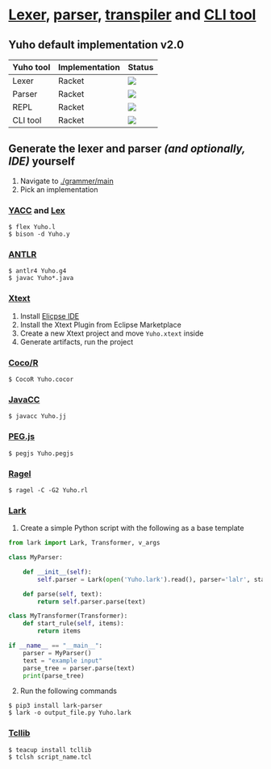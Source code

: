 # [Lexer](./lexer), [parser](./parser), [transpiler](./transpiler) and [CLI tool](./cli)

## Yuho default implementation v2.0

| Yuho tool | Implementation | Status |
| :--- | :--- | :--- | 
| Lexer | Racket | ![](https://img.shields.io/badge/status-up-brightgreen) |
| Parser | Racket | ![](https://img.shields.io/badge/status-up-brightgreen) |
| REPL | Racket | ![](https://img.shields.io/badge/status-up-brightgreen) | 
| CLI tool | Racket | ![](https://img.shields.io/badge/status-up-brightgreen) | 

## Generate the lexer and parser *(and optionally, IDE)* yourself

1. Navigate to [./grammer/main](../../grammer/main/)
2. Pick an implementation

### [YACC](https://silcnitc.github.io/yacc.html) and [Lex](https://wycwiki.readthedocs.io/en/latest/_static/compilers/lex.html)

```console
$ flex Yuho.l
$ bison -d Yuho.y
```

### [ANTLR](https://www.antlr.org/)

```console
$ antlr4 Yuho.g4
$ javac Yuho*.java
```

### [Xtext](https://eclipse.dev/Xtext/)

1. Install [Elicpse IDE](https://www.eclipse.org/downloads/)
2. Install the Xtext Plugin from Eclipse Marketplace
3. Create a new Xtext project and move `Yuho.xtext` inside
4. Generate artifacts, run the project

### [Coco/R](https://ssw.jku.at/Research/Projects/Coco/)

```console
$ CocoR Yuho.cocor
```

### [JavaCC](https://javacc.github.io/javacc/)

```console
$ javacc Yuho.jj
```

### [PEG.js](https://github.com/pegjs/pegjs)

```console
$ pegjs Yuho.pegjs
```

### [Ragel](http://www.colm.net/open-source/ragel/)

```console
$ ragel -C -G2 Yuho.rl
```

### [Lark](https://github.com/lark-parser/lark)

1. Create a simple Python script with the following as a base template

```py
from lark import Lark, Transformer, v_args

class MyParser:

    def __init__(self):
        self.parser = Lark(open('Yuho.lark').read(), parser='lalr', start='start_rule')

    def parse(self, text):
        return self.parser.parse(text)

class MyTransformer(Transformer):
    def start_rule(self, items):
        return items

if __name__ == "__main__":
    parser = MyParser()
    text = "example input"
    parse_tree = parser.parse(text)
    print(parse_tree)
```

2. Run the following commands

```console
$ pip3 install lark-parser
$ lark -o output_file.py Yuho.lark
```

### [Tcllib](https://core.tcl-lang.org/tcllib/doc/tcllib-1-18/embedded/www/tcllib/files/apps/pt.html)

```console
$ teacup install tcllib
$ tclsh script_name.tcl
```
